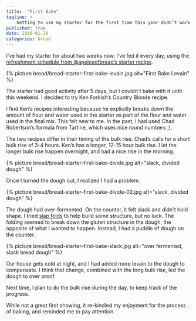 ```yaml
---
title:  "First Bake"
tagline: >
    Getting to use my starter for the first time this year didn’t work out the way I hoped.
published: true
date: 2016-01-30
categories: bread
---
```


I’ve had my starter for about two weeks now. I’ve fed it every day, using the [refreshment schedule from @apeiceofbread’s starter recipe](/cooks/bread/levain-starter/#bread-starter-apiece-ref-future).

{% picture bread/bread-starter-first-bake-levain.jpg alt="First Bake Levain" %}

The starter had good activity after 5 days, but I couldn't bake with it until this weekend. I decided to try Ken Forkish’s Country Blonde recipe.

I find Ken’s recipes interesting because he explicitly breaks down the amount of flour and water used in the starter as part of the flour and water used in the final mix. This felt new to me. In the past, I had used Chad Robertson’s formula from Tartine, which uses nice round numbers ;).

The two recipes differ in their timing of the bulk rise. Chad’s calls for a short bulk rise of 3-4 hours. Ken’s has a longer, 12-15 hour bulk rise. I let the longer bulk rise happen overnight, and had a nice rise in the morning.

{% picture bread/bread-starter-first-bake-divide.jpg alt="slack, divided dough" %}

Once I turned the dough out, I realized I had a problem.

{% picture bread/bread-starter-first-bake-divide-02.jpg alt="slack, divided dough" %}

The dough had over-fermented. On the counter, it felt slack and didn't hold shape. I tried [slap folds](https://www.youtube.com/watch?v=cbBO4XyL3iM) to help build some structure, but no luck. The folding seemed to break down the gluten structure in the dough, the opposite of what I wanted to happen. Instead, I had a puddle of dough on the counter.

{% picture bread/bread-starter-first-bake-slack.jpg alt="over fermented, slack bread dough" %}

Our house gets cold at night, and I had added more levain to the dough to compensate. I think that change, combined with the long bulk rise, led the dough to over proof.

Next time, I plan to do the bulk rise during the day, to keep track of the progress.

While not a great first showing, it re-kindled my enjoyment for the process of baking, and reminded me to pay attention.
